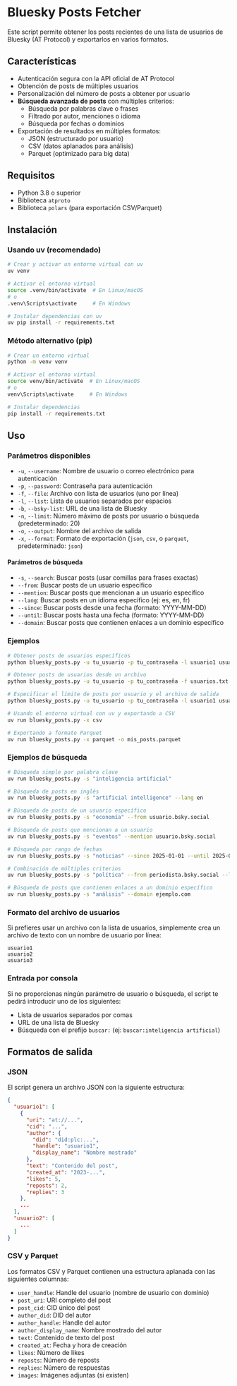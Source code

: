 # Bluesky Posts Fetcher

Este script permite obtener los posts recientes de una lista de usuarios de Bluesky (AT Protocol) y exportarlos en varios formatos.

## Características

- Autenticación segura con la API oficial de AT Protocol
- Obtención de posts de múltiples usuarios
- Personalización del número de posts a obtener por usuario
- **Búsqueda avanzada de posts** con múltiples criterios:
  - Búsqueda por palabras clave o frases
  - Filtrado por autor, menciones o idioma
  - Búsqueda por fechas o dominios
- Exportación de resultados en múltiples formatos:
  - JSON (estructurado por usuario)
  - CSV (datos aplanados para análisis)
  - Parquet (optimizado para big data)

## Requisitos

- Python 3.8 o superior
- Biblioteca `atproto`
- Biblioteca `polars` (para exportación CSV/Parquet)

## Instalación

### Usando uv (recomendado)

```bash
# Crear y activar un entorno virtual con uv
uv venv

# Activar el entorno virtual
source .venv/bin/activate  # En Linux/macOS
# o
.venv\Scripts\activate     # En Windows

# Instalar dependencias con uv
uv pip install -r requirements.txt
```

### Método alternativo (pip)

```bash
# Crear un entorno virtual
python -m venv venv

# Activar el entorno virtual
source venv/bin/activate  # En Linux/macOS
# o
venv\Scripts\activate     # En Windows

# Instalar dependencias
pip install -r requirements.txt
```

## Uso

### Parámetros disponibles

- `-u`, `--username`: Nombre de usuario o correo electrónico para autenticación
- `-p`, `--password`: Contraseña para autenticación
- `-f`, `--file`: Archivo con lista de usuarios (uno por línea)
- `-l`, `--list`: Lista de usuarios separados por espacios
- `-b`, `--bsky-list`: URL de una lista de Bluesky
- `-n`, `--limit`: Número máximo de posts por usuario o búsqueda (predeterminado: 20)
- `-o`, `--output`: Nombre del archivo de salida
- `-x`, `--format`: Formato de exportación (`json`, `csv`, o `parquet`, predeterminado: `json`)

#### Parámetros de búsqueda

- `-s`, `--search`: Buscar posts (usar comillas para frases exactas)
- `--from`: Buscar posts de un usuario específico
- `--mention`: Buscar posts que mencionan a un usuario específico
- `--lang`: Buscar posts en un idioma específico (ej: es, en, fr)
- `--since`: Buscar posts desde una fecha (formato: YYYY-MM-DD)
- `--until`: Buscar posts hasta una fecha (formato: YYYY-MM-DD)
- `--domain`: Buscar posts que contienen enlaces a un dominio específico

### Ejemplos

```bash
# Obtener posts de usuarios específicos
python bluesky_posts.py -u tu_usuario -p tu_contraseña -l usuario1 usuario2 usuario3

# Obtener posts de usuarios desde un archivo
python bluesky_posts.py -u tu_usuario -p tu_contraseña -f usuarios.txt

# Especificar el límite de posts por usuario y el archivo de salida
python bluesky_posts.py -u tu_usuario -p tu_contraseña -l usuario1 usuario2 -n 50 -o resultados.json

# Usando el entorno virtual con uv y exportando a CSV
uv run bluesky_posts.py -x csv

# Exportando a formato Parquet
uv run bluesky_posts.py -x parquet -o mis_posts.parquet
```

### Ejemplos de búsqueda

```bash
# Búsqueda simple por palabra clave
uv run bluesky_posts.py -s "inteligencia artificial" 

# Búsqueda de posts en inglés
uv run bluesky_posts.py -s "artificial intelligence" --lang en

# Búsqueda de posts de un usuario específico
uv run bluesky_posts.py -s "economía" --from usuario.bsky.social

# Búsqueda de posts que mencionan a un usuario
uv run bluesky_posts.py -s "eventos" --mention usuario.bsky.social

# Búsqueda por rango de fechas
uv run bluesky_posts.py -s "noticias" --since 2025-01-01 --until 2025-03-01

# Combinación de múltiples criterios
uv run bluesky_posts.py -s "política" --from periodista.bsky.social --lang es --limit 100 -x csv

# Búsqueda de posts que contienen enlaces a un dominio específico
uv run bluesky_posts.py -s "análisis" --domain ejemplo.com
```

### Formato del archivo de usuarios

Si prefieres usar un archivo con la lista de usuarios, simplemente crea un archivo de texto con un nombre de usuario por línea:

```
usuario1
usuario2
usuario3
```

### Entrada por consola

Si no proporcionas ningún parámetro de usuario o búsqueda, el script te pedirá introducir uno de los siguientes:

- Lista de usuarios separados por comas
- URL de una lista de Bluesky
- Búsqueda con el prefijo `buscar:` (ej: `buscar:inteligencia artificial`)

## Formatos de salida

### JSON
El script genera un archivo JSON con la siguiente estructura:

```json
{
  "usuario1": [
    {
      "uri": "at://...",
      "cid": "...",
      "author": {
        "did": "did:plc:...",
        "handle": "usuario1",
        "display_name": "Nombre mostrado"
      },
      "text": "Contenido del post",
      "created_at": "2023-...",
      "likes": 5,
      "reposts": 2,
      "replies": 3
    },
    ...
  ],
  "usuario2": [
    ...
  ]
}
```

### CSV y Parquet
Los formatos CSV y Parquet contienen una estructura aplanada con las siguientes columnas:

- `user_handle`: Handle del usuario (nombre de usuario con dominio)
- `post_uri`: URI completo del post
- `post_cid`: CID único del post
- `author_did`: DID del autor
- `author_handle`: Handle del autor
- `author_display_name`: Nombre mostrado del autor
- `text`: Contenido de texto del post
- `created_at`: Fecha y hora de creación
- `likes`: Número de likes
- `reposts`: Número de reposts
- `replies`: Número de respuestas
- `images`: Imágenes adjuntas (si existen)
